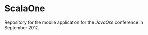ScalaOne
========

Repository for the mobile application for the *JavaOne* conference in September 2012.
